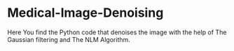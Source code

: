 # Medical-Image-Denoising
Here You find the Python code that denoises the image with the help of The Gaussian filtering and The NLM Algorithm.
